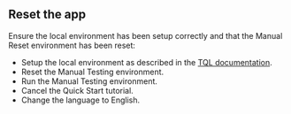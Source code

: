 ## Reset the app

Ensure the local environment has been setup correctly and that the Manual Reset environment has been reset:

- Setup the local environment as described in the [TQL documentation](https://tqlapp.github.io/TQL/Documentation/Introduction.html).
- Reset the Manual Testing environment.
- Run the Manual Testing environment.
- Cancel the Quick Start tutorial.
- Change the language to English.
